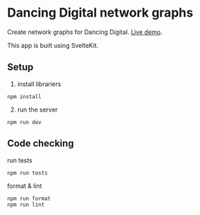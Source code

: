 # Dancing Digital network graphs

Create network graphs for Dancing Digital. [Live demo](https://collectiveaccess.github.io/Wikidata-Integration-UI/).

This app is built using SvelteKit.

## Setup

1. install librariers

```
npm install
```

2. run the server

```
npm run dev
```

## Code checking

run tests

```
npm run tests
```

format & lint

```
npm run format
npm run lint
```
